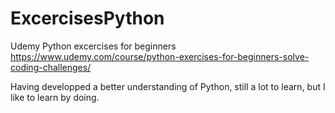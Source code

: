 # ExcercisesPython
Udemy Python excercises for beginners
https://www.udemy.com/course/python-exercises-for-beginners-solve-coding-challenges/

Having developped a better understanding of Python, still a lot to learn, but I like to learn by doing.


